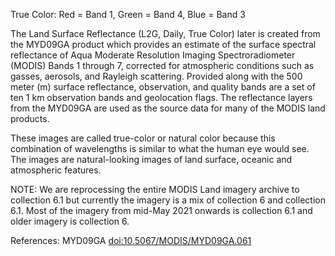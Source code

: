 
True Color: Red = Band 1, Green = Band 4, Blue = Band 3

The Land Surface Reflectance (L2G, Daily, True Color) later is created from the MYD09GA product which provides an estimate of the surface spectral reflectance of Aqua Moderate Resolution Imaging Spectroradiometer (MODIS) Bands 1 through 7, corrected for atmospheric conditions such as gasses, aerosols, and Rayleigh scattering. Provided along with the 500 meter (m) surface reflectance, observation, and quality bands are a set of ten 1 km observation bands and geolocation flags. The reflectance layers from the MYD09GA are used as the source data for many of the MODIS land products.

These images are called true-color or natural color because this combination of wavelengths is similar to what the human eye would see. The images are natural-looking images of land surface, oceanic and atmospheric features.

NOTE: We are reprocessing the entire MODIS Land imagery archive to collection 6.1 but currently the imagery is a mix of collection 6 and collection 6.1. Most of the imagery from mid-May 2021 onwards is collection 6.1 and older imagery is collection 6.

References: MYD09GA [doi:10.5067/MODIS/MYD09GA.061](https://doi.org/10.5067/MODIS/MYD09GA.061)
